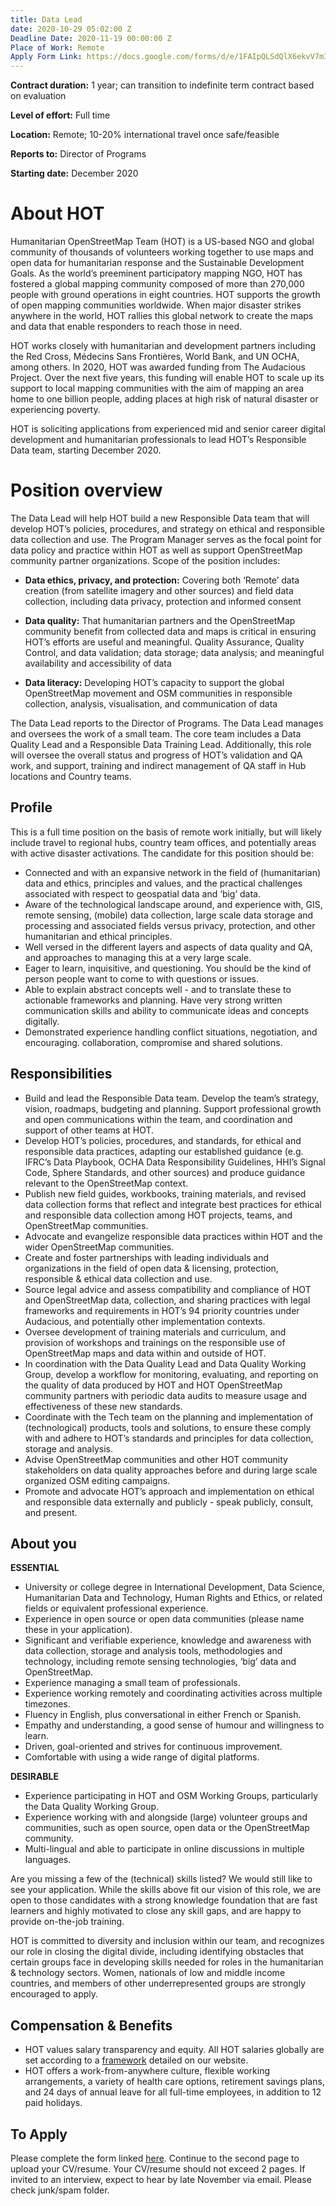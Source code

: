 ```yaml
---
title: Data Lead
date: 2020-10-29 05:02:00 Z
Deadline Date: 2020-11-19 00:00:00 Z
Place of Work: Remote
Apply Form Link: https://docs.google.com/forms/d/e/1FAIpQLSdQlX6ekvV7m31ehhZrNXRhur2WJFcDUugRUEiHP8Rgc42K_w/viewform?usp=sf_link
---
```


**Contract duration:** 1 year; can transition to indefinite term contract based on evaluation

**Level of effort:** Full time

**Location:** Remote; 10-20% international travel once safe/feasible

**Reports to:** Director of Programs

**Starting date:** December 2020

# About HOT
Humanitarian OpenStreetMap Team (HOT) is a US-based NGO and global community of thousands of volunteers working together to use maps and open data for humanitarian response and the Sustainable Development Goals. As the world’s preeminent participatory mapping NGO, HOT has fostered a global mapping community composed of more than 270,000 people with ground operations in eight countries. HOT supports the growth of open mapping communities worldwide. When major disaster strikes anywhere in the world, HOT rallies this global network to create the maps and data that enable responders to reach those in need.

HOT works closely with humanitarian and development partners including the Red Cross, Médecins Sans Frontières, World Bank, and UN OCHA, among others. In 2020, HOT was awarded funding from The Audacious Project. Over the next five years, this funding will enable HOT to scale up its support to local mapping communities with the aim of mapping an area home to one billion people, adding places at high risk of natural disaster or experiencing poverty.

HOT is soliciting applications from experienced mid and senior career digital development and humanitarian professionals to lead HOT’s Responsible Data team, starting December 2020.

# Position overview
The Data Lead will help HOT build a new Responsible Data team that will develop HOT’s policies, procedures, and strategy on ethical and responsible data collection and use. The Program Manager serves as the focal point for data policy and practice within HOT as well as support OpenStreetMap community partner organizations. Scope of the position includes:

* **Data ethics, privacy, and protection:** Covering both ‘Remote’ data creation (from satellite imagery and other sources) and field data collection, including data privacy, protection and informed consent

* **Data quality:** That humanitarian partners and the OpenStreetMap community benefit from collected data and maps is critical in ensuring HOT’s efforts are useful and meaningful. Quality Assurance, Quality Control, and data validation; data storage; data analysis; and meaningful availability and accessibility of data 

* **Data literacy:** Developing HOT’s capacity to support the global OpenStreetMap movement and OSM communities in responsible collection, analysis, visualisation, and communication of data

The Data Lead reports to the Director of Programs. The Data Lead manages and oversees the work of a small team. The core team includes a Data Quality Lead and a Responsible Data Training Lead. Additionally, this role will oversee the overall status and progress of HOT’s validation and QA work, and support, training and indirect management of QA staff in Hub locations and Country teams.

## Profile
This is a full time position on the basis of remote work initially, but will likely include travel to regional hubs, country team offices, and potentially areas with active disaster activations. The candidate for this position should be:
* Connected and with an expansive network in the field of (humanitarian) data and ethics, principles and values, and the practical challenges associated with respect to geospatial data and ‘big’ data.
* Aware of the technological landscape around, and experience with, GIS, remote sensing, (mobile) data collection, large scale data storage and processing and associated fields versus privacy, protection, and other humanitarian and ethical principles.
* Well versed in the different layers and aspects of data quality and QA, and approaches to managing this at a very large scale.
* Eager to learn, inquisitive, and questioning. You should be the kind of person people want to come to with questions or issues.
* Able to explain abstract concepts well - and to translate these to actionable frameworks and planning. Have very strong written communication skills and ability to communicate ideas and concepts digitally. 
* Demonstrated experience handling conflict situations, negotiation, and encouraging. collaboration, compromise and shared solutions.

## Responsibilities 
* Build and lead the Responsible Data team. Develop the team’s strategy, vision, roadmaps, budgeting and planning. Support professional growth and open communications within the team, and coordination and support of other teams at HOT.
* Develop HOT’s policies, procedures, and standards, for ethical and responsible data practices,  adapting our established guidance (e.g. IFRC’s Data Playbook, OCHA Data Responsibility Guidelines, HHI’s Signal Code, Sphere Standards, and other sources) and produce guidance relevant to the OpenStreetMap context.
* Publish new field guides, workbooks, training materials, and revised data collection forms that reflect and integrate best practices for ethical and responsible data collection among HOT projects, teams, and OpenStreetMap communities.
* Advocate and evangelize responsible data practices within HOT and the wider OpenStreetMap communities.
* Create and foster partnerships with leading individuals and organizations  in the field of open data & licensing, protection, responsible & ethical data collection and use.
* Source legal advice and assess compatibility and compliance of HOT and OpenStreetMap data, collection, and sharing practices with legal frameworks and requirements in HOT’s 94 priority countries under Audacious, and potentially other implementation contexts.
* Oversee development of training materials and curriculum, and provision of workshops and trainings on the responsible use of OpenStreetMap maps and data within and outside of HOT.
* In coordination with the Data Quality Lead and Data Quality Working Group, develop a workflow for monitoring, evaluating, and reporting on the quality of data produced by HOT and HOT OpenStreetMap community partners with periodic data audits to measure usage and effectiveness of these new standards.
* Coordinate with the Tech team on the planning and implementation of (technological) products, tools and solutions, to ensure these comply with and adhere to HOT’s standards and principles for data collection, storage and analysis.
* Advise OpenStreetMap communities and other HOT community stakeholders on data quality approaches before and during large scale organized OSM editing campaigns.
* Promote and advocate HOT’s approach and implementation on ethical and responsible data externally and publicly - speak publicly, consult, and present.

## About you

**ESSENTIAL**
* University or college degree in International Development, Data Science, Humanitarian Data and Technology, Human Rights and Ethics, or related fields or equivalent professional experience.
* Experience in open source or open data communities (please name these in your application).
* Significant and verifiable experience, knowledge and awareness with data collection, storage and analysis tools, methodologies and technology, including remote sensing technologies, ‘big’ data and OpenStreetMap.
* Experience managing a small team of professionals.
* Experience working remotely and coordinating activities across multiple timezones.
* Fluency in English, plus conversational in either French or Spanish.
* Empathy and understanding, a good sense of humour and willingness to learn. 
* Driven, goal-oriented and strives for continuous improvement.
* Comfortable with using a wide range of digital platforms.

**DESIRABLE**
* Experience participating in HOT and OSM Working Groups, particularly the Data Quality Working Group.
* Experience working with and alongside (large) volunteer groups and communities, such as open source, open data or the OpenStreetMap community.
* Multi-lingual and able to participate in online discussions in multiple languages.

Are you missing a few of the (technical) skills listed? We would still like to see your application. While the skills above fit our vision of this role, we are open to those candidates with a strong knowledge foundation that are fast learners and highly motivated to close any skill gaps, and are happy to provide on-the-job training. 

HOT is committed to diversity and inclusion within our team, and recognizes our role in closing the digital divide, including identifying obstacles that certain groups face in developing skills needed for roles in the humanitarian & technology sectors. Women, nationals of low and middle income countries, and members of other underrepresented groups are strongly encouraged to apply.

## Compensation & Benefits
* HOT values salary transparency and equity. All HOT salaries globally are set according to a [framework](https://www.hotosm.org/salaries) detailed on our website.
* HOT offers a work-from-anywhere culture, flexible working arrangements, a variety of health care options, retirement savings plans, and 24 days of annual leave for all full-time employees, in addition to 12 paid holidays. 

## To Apply
Please complete the form linked [here](https://docs.google.com/forms/d/e/1FAIpQLSdQlX6ekvV7m31ehhZrNXRhur2WJFcDUugRUEiHP8Rgc42K_w/viewform?usp=sf_link). Continue to the second page to upload your CV/resume. Your CV/resume should not exceed 2 pages. If invited to an interview, expect to hear by late November via email. Please check junk/spam folder.